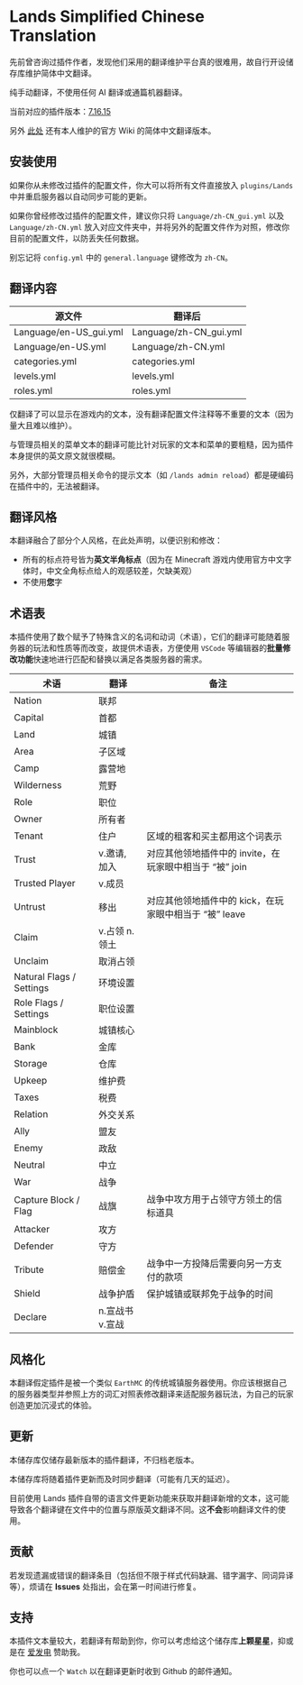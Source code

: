 # Lands Simplified Chinese Translation

先前曾咨询过插件作者，发现他们采用的翻译维护平台真的很难用，故自行开设储存库维护简体中文翻译。

纯手动翻译，不使用任何 AI 翻译或通篇机器翻译。

当前对应的插件版本：[7.16.15](https://www.spigotmc.org/resources/lands-%E2%AD%95-land-claim-plugin-%E2%9C%85-grief-prevention-protection-gui-management-nations-wars-1-20-support.53313/updates)

另外 [此处](https://forest-development.gitbook.io/lands-zh-cn-wiki/) 还有本人维护的官方 Wiki 的简体中文翻译版本。

## 安装使用

如果你从未修改过插件的配置文件，你大可以将所有文件直接放入 `plugins/Lands` 中并重启服务器以自动同步可能的更新。

如果你曾经修改过插件的配置文件，建议你只将 `Language/zh-CN_gui.yml` 以及 `Language/zh-CN.yml` 放入对应文件夹中，并将另外的配置文件作为对照，修改你目前的配置文件，以防丢失任何数据。

别忘记将 `config.yml` 中的 `general.language` 键修改为 `zh-CN`。

## 翻译内容

| 源文件 | 翻译后 |
|--------|----------|
| Language/en-US_gui.yml | Language/zh-CN_gui.yml |
| Language/en-US.yml | Language/zh-CN.yml |
| categories.yml | categories.yml |
| levels.yml | levels.yml |
| roles.yml | roles.yml |

仅翻译了可以显示在游戏内的文本，没有翻译配置文件注释等不重要的文本（因为量大且难以维护）。

与管理员相关的菜单文本的翻译可能比针对玩家的文本和菜单的要粗糙，因为插件本身提供的英文原文就很模糊。

另外，大部分管理员相关命令的提示文本（如 `/lands admin reload`）都是硬编码在插件中的，无法被翻译。

## 翻译风格

本翻译融合了部分个人风格，在此处声明，以便识别和修改：

- 所有的标点符号皆为**英文半角标点**（因为在 Minecraft 游戏内使用官方中文字体时，中文全角标点给人的观感较差，欠缺美观）
- 不使用**您**字

## 术语表

本插件使用了数个赋予了特殊含义的名词和动词（术语），它们的翻译可能随着服务器的玩法和性质等而改变，故提供术语表，方便使用 `VSCode` 等编辑器的**批量修改功能**快速地进行匹配和替换以满足各类服务器的需求。

| 术语 | 翻译 | 备注 |
|--------|----------|----------|
| Nation | 联邦 | |
| Capital | 首都 | |
| Land | 城镇 | |
| Area | 子区域 | |
| Camp | 露营地 | |
| Wilderness | 荒野 | |
| Role | 职位 | |
| Owner | 所有者 | |
| Tenant | 住户 | 区域的租客和买主都用这个词表示 |
| Trust | v.邀请, 加入 | 对应其他领地插件中的 invite，在玩家眼中相当于 “被” join |
| Trusted Player | v.成员 | |
| Untrust | 移出 | 对应其他领地插件中的 kick，在玩家眼中相当于 “被” leave |
| Claim | v.占领 n.领土 | |
| Unclaim | 取消占领 | |
| Natural Flags / Settings | 环境设置 | |
| Role Flags / Settings | 职位设置 | |
| Mainblock | 城镇核心 | |
| Bank | 金库 | |
| Storage | 仓库 | |
| Upkeep | 维护费 | |
| Taxes | 税费 | |
| Relation | 外交关系 | |
| Ally | 盟友 | |
| Enemy | 政敌 | |
| Neutral | 中立 | |
| War |  战争| |
| Capture Block / Flag | 战旗 | 战争中攻方用于占领守方领土的信标道具 |
| Attacker | 攻方 | |
| Defender | 守方 | |
| Tribute | 赔偿金 | 战争中一方投降后需要向另一方支付的款项 |
| Shield | 战争护盾 | 保护城镇或联邦免于战争的时间 |
| Declare | n.宣战书 v.宣战 | |

## 风格化

本翻译假定插件是被一个类似 `EarthMC` 的传统城镇服务器使用。你应该根据自己的服务器类型并参照上方的词汇对照表修改翻译来适配服务器玩法，为自己的玩家创造更加沉浸式的体验。

## 更新

本储存库仅储存最新版本的插件翻译，不归档老版本。

本储存库将随着插件更新而及时同步翻译（可能有几天的延迟）。

目前使用 Lands 插件自带的语言文件更新功能来获取并翻译新增的文本，这可能导致各个翻译键在文件中的位置与原版英文翻译不同。这**不会**影响翻译文件的使用。

## 贡献

若发现遗漏或错误的翻译条目（包括但不限于样式代码缺漏、错字漏字、同词异译等），烦请在 **Issues** 处指出，会在第一时间进行修复。

## 支持

本插件文本量较大，若翻译有帮助到你，你可以考虑给这个储存库**上颗星星**，抑或是在 [爱发电](https://afdian.net/a/ForestRealm) 赞助我。

你也可以点一个 `Watch` 以在翻译更新时收到 Github 的邮件通知。
